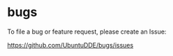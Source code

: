 # bugs
To file a bug or feature request, please create an Issue:

https://github.com/UbuntuDDE/bugs/issues
